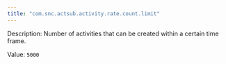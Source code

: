 ```yaml
---
title: "com.snc.actsub.activity.rate.count.limit"
---
```


Description: Number of activities that can be created within a certain time frame.

Value: `5000`